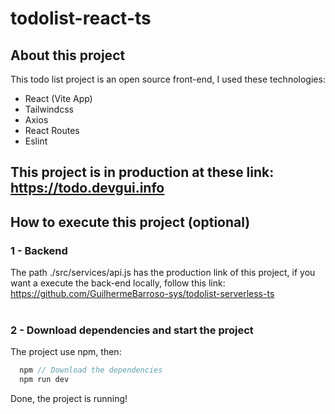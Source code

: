 # todolist-react-ts
## About this project
  This todo list project is an open source front-end, I used these technologies:
  - React (Vite App)
  - Tailwindcss
  - Axios
  - React Routes
  - Eslint
## This project is in production at these link: https://todo.devgui.info
  
## How to execute this project (optional)
### 1 - Backend
 The path ./src/services/api.js has the production link of this project, if you want a execute the back-end locally, follow this link: https://github.com/GuilhermeBarroso-sys/todolist-serverless-ts <br><br>
 
### 2 - Download dependencies and start the project
The project use npm, then:
  

```ts
  npm // Download the dependencies
  npm run dev 
```
Done, the project is running! <br>



